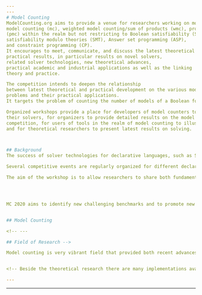 ```yaml
---
---
# Model Counting
ModelCounting.org aims to provide a venue for researchers working on model counting such as 
model counting (mc), weighted model counting/sum of products (wmc), projected model counting 
(pmc) within the realm but not restricting to Boolean satisfiability (SAT), 
satisfiability modulo theories (SMT), Answer set programming (ASP), 
and constraint programming (CP). 
It encourages to meet, communicate, and discuss the latest theoretical and 
practical results, in particular results on novel solvers, 
related solver technologies, new theoretical advances, 
practical academic and industrial applications as well as the linking 
theory and practice. 

The competition intends to deepen the relationship 
between latest theoretical and practical development on the various model counting 
problems and their practical applications. 
It targets the problem of counting the number of models of a Boolean formula. 

Organized workshops provide a place for developers of model counters to present 
their solvers, for organizers to provide detailed results on the model counting 
competition, for users of tools in the realm of model counting to illustrate their applications,
and for theoretical researchers to present latest results on solving.



## Background
The success of solver technologies for declarative languages, such as SAT, in the last two decades is mainly due to both the availability of numerous efficient solver implementations and to the growing number of problems that can efficiently be solved through the declarative approach. Designing efficient solvers requires both understanding of the fundamental algorithms underlying the solvers, as well as in-depth insights into how to implement the algorithms for obtaining efficient and robust solvers.

Several competitive events are regularly organized for different declarative solving paradignms, including SAT competitions QBF evaluations, MaxSAT evaluations, SMT, ASP and CP competitions, etc., to evaluate available solvers on a wide range of problems. The winners of such events set regularly new standards in the area. If the systems themselves are widely spread, many details on their design or in their implementation can only be found in the source code of the systems.

The aim of the workshop is to allow researchers to share both fundamental theoretical insights into practical solvers, as well as new implementation-level insights and 'gory' technical details about their systems that may at times be difficult to publish in the main conferences on the declarative solving paradigms.




MC 2020 aims to identify new challenging benchmarks and to promote new solvers for the problem as well as to compare them with state-of-the-art solvers. The MC 2020 follows a direction in the community of constraint solving, where already many competitions have been organized such as on [ASP](https://sites.google.com/view/aspcomp2019/) (7 editions), [CSP](http://xcsp.org/competition) (19 editions), [SAT](http://sat-race-2019.ciirc.cvut.cz/) (19 editions), [SMT](https://smt-comp.github.io/2019/) (14 editions), [MaxSAT](https://maxsat-evaluations.github.io/2019/) Evaluation (13 editions), [QBF](http://www.qbflib.org/) (8 editions).


## Model Counting

<!-- ---

## Field of Research -->

Model counting is very vibrant field that provided both recent advances in theory as well as in practical solving including various applications. State-of-the-art SAT or WMC (weighted model counting) search engines so far rely on standard techniques from SAT-based solving, knowledge compilation, or approximate solving by means of sampling using SAT solvers. There have been also successful implementations for parallel and distributed computation as well as massively parallel computation approaches. 


<!-- Beside the theoretical research there are many implementations available, just to name some state of the art solvers, c2d, d4, DSHARP, miniC2D, cnf2eadt, bdd_minisat_all, and sdd (based on knowledge compilation techniques); ApproxMC4, and sts (based on approximate counting or sampling); Cache, sharpCDCL4, and sharpSAT (CDCL-based solvers using component caching); gpusat, countAntom, and dCountAntom) (parallel or distributed solvers). There are also preprocessors available B+E and pmc. Many solvers are highly competitive and solve various instances. However, there has still not been a competition on the topics related to model counting.  -->

---
```



<!-- # Sponsors -->



<!-- # Previous Work

Previous simulations included works on the [Turing](https://www.cs.uni-potsdam.de/bs/research/labs.html#turing) and [Zuse](https://www.cs.uni-potsdam.de/bs/research/labsZuse.html) Cluster at University of Potsdam for various projects. As well as various clusters at TU Wien, more detailed, [Behemoth](https://www.ac.tuwien.ac.at/students/), Cobra, which Markus and I helped to congure for operations, and Lion used for the ASP'14 Competition at FLoC Clusters. In addition, we contributed to [benchmark-tools](https://github.com/potassco/benchmark-tool), which allow reproducibility of benchmarks under various cluster schedulers. Finally, Markus Hecher and I were organizers of the 4th Parameterized Algorithms and Computational Experiments Challenge (PACE 2019).

--- -->

---